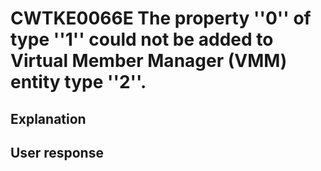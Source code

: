 # CWTKE0066E The property ''0'' of type ''1'' could not be added to Virtual Member Manager (VMM) entity type ''2''.

## Explanation

## User response